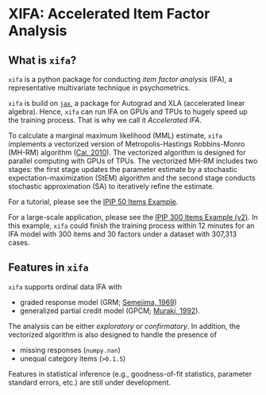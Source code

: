 # **XIFA**: Accelerated Item Factor Analysis

## What is `xifa`?
`xifa` is a python package for conducting *item factor analysis* (IFA), a representative multivariate technique in psychometrics.

`xifa` is build on [`jax`](https://github.com/google/jax), a package for Autograd and XLA (accelerated linear algebra). Hence, `xifa` can run IFA on GPUs and TPUs to hugely speed up the training process. That is why we call it *Accelerated IFA*.

To calculate a marginal maximum likelihood (MML) estimate, `xifa` implements a vectorized version of Metropolis-Hastings Robbins-Monro (MH-RM) algorithm  ([Cai, 2010](https://doi.org/10.1007/s11336-009-9136-x.)). The vectorized algorithm is designed for parallel computing with GPUs of TPUs. The vectorized MH-RM includes two stages: the first stage updates the parameter estimate by a stochastic expectation-maximization (StEM) algorithm and the second stage conducts stochastic approximation (SA) to iteratively refine the estimate.

For a tutorial, please see the [IPIP 50 Items Example](https://github.com/psyphh/xifa/blob/master/examples/ipip50.ipynb).

For a large-scale application, please see the [IPIP 300 Items Example (v2)](https://github.com/psyphh/xifa/blob/master/examples/ipip300v2.ipynb). In this example, `xifa` could finish the training process within 12 minutes for an IFA model with 300 items and 30 factors under a dataset with 307,313 cases.

## Features in `xifa`
`xifa` supports ordinal data IFA with 
+ graded response model (GRM; [Semejima, 1969](https://link.springer.com/article/10.1007%2FBF03372160))
+ generalized partial credit model (GPCM; [Muraki, 1992](https://doi.org/10.1177/014662169201600206)). 

The analysis can be either *exploratory* or *confirmatory*. In addition, the vectorized algorithm is also designed to handle the presence of 
+ missing responses (`numpy.nan`)
+ unequal category items (`>0.1.5`)

Features in statistical inference (e.g., goodness-of-fit statistics, parameter standard errors, etc.) are still under development.




